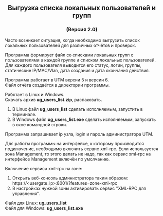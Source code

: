 <h2 align="center">Выгрузка списка локальных пользователей и групп</h2>
<h3 align="center">(Версия 2.0)</h3>
Часто возникает ситуация, когда необходимо выгрузить список локальных пользователей для различных отчётов и проверок.

Программа формирует файл со списками локальных групп с пользователями в каждой группе и списком локальных пользователей.
Для каждого пользователя выводится его статус, логин, группы, статические IP/MAC/Vlan, дата создания и дата окончания действия.

Программа работает в UTM версии 5 и версии 6.<br>
Файл отчёта создаётся в директории программы.

Работает в Linux и Windows.<br>
Скачать архив <b>ug_users_list.zip</b>, распаковать.
1. В Linux файл <b>ug_users_list</b> сделать исполняемым, запустить в терминале.
2. В Windows файл <b>ug_users_list.exe</b> сделать исполняемым, запускать в окне командной строки.

Программа запрашивает ip узла, login и пароль администратора UTM.

Для работы программы на интерфейсе, к которому производится подключение, необходимо включить сервис xml-rpc. Если используется зона
Management, то этого делать не надо, так как сервис xml-rpc на интерфейсе Management включён по умолчанию.

Включение сервиса xml-rpc на зоне:
1. Открыть веб-консоль администратора таким образом: https://<usergate_ip>:8001/?features=zone-xml-rpc
2. В настройках нужной зоны активировать сервис "XML-RPC для управления".

Файл для Linux: <b>ug_users_list</b><br>
Файл для Windows: <b>ug_users_list.exe</b>
